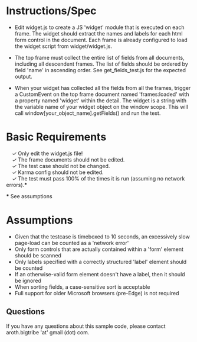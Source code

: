 # Instructions/Spec

- Edit widget.js to create a JS 'widget' module that is executed on each frame. The widget should extract the names and labels for each html form control in the document. Each frame is already configured to load the widget script from widget/widget.js.

- The top frame must collect the entire list of fields from all documents, including all descendent frames. The list of fields should be ordered by field 'name' in ascending order. See get_fields_test.js for the expected output.

- When your widget has collected all the fields from all the frames, trigger a CustomEvent on the top frame document named 'frames:loaded' with a property named 'widget' within the detail. The widget is a string with the variable name of your widget object on the window scope.  This will call window[your_object_name].getFields() and run the test.


# Basic Requirements

&nbsp;&nbsp;&nbsp;&nbsp;*&#x2713;* Only edit the widget.js file! <br />
&nbsp;&nbsp;&nbsp;&nbsp;*&#x2713;* The frame documents should not be edited. <br />
&nbsp;&nbsp;&nbsp;&nbsp;*&#x2713;* The test case should not be changed. <br />
&nbsp;&nbsp;&nbsp;&nbsp;*&#x2713;* Karma config should not be edited. <br />
&nbsp;&nbsp;&nbsp;&nbsp;*&#x2713;* The test must pass 100% of the times it is run (assuming no network errors).<b>\*</b> <br />

<b>\*</b> See assumptions


# Assumptions
* Given that the testcase is timeboxed to 10 seconds, an excessively slow page-load can be counted as a 'network error'
* Only form controls that are actually contained within a 'form' element should be scanned
* Only labels specified with a correctly structured 'label' element should be counted
* If an otherwise-valid form element doesn't have a label, then it should be ignored
* When sorting fields, a case-sensitive sort is acceptable
* Full support for older Microsoft browsers (pre-Edge) is not required


## Questions

If you have any questions about this sample code, please contact aroth.bigtribe 'at' gmail (dot) com.
